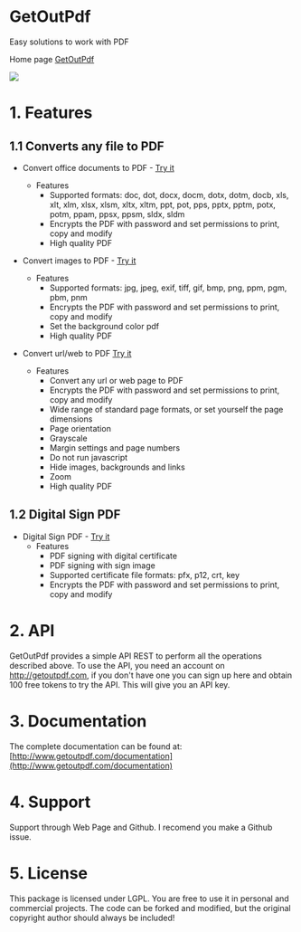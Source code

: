 # GetOutPdf 
Easy solutions to work with PDF

Home page [GetOutPdf](http://getoutpdf.com)

[<img src="http://www.getoutpdf.com/images/logo.png"/>](http://getoutpdf.com)

# 1. Features

## 1.1 Converts any file to PDF

- Convert office documents to PDF - [Try it](http://www.getoutpdf.com/converter/dog)
  - Features
    * Supported formats: doc, dot, docx, docm, dotx, dotm, docb, xls, xlt, xlm, xlsx, xlsm, xltx, xltm, ppt, pot, pps, pptx, pptm, potx, potm, ppam, ppsx, ppsm, sldx, sldm
    * Encrypts the PDF with password and set permissions to print, copy and modify
    * High quality PDF

- Convert images to PDF - [Try it](http://www.getoutpdf.com/converter/img)
  - Features
    * Supported formats: jpg, jpeg, exif, tiff, gif, bmp, png, ppm, pgm, pbm, pnm
    * Encrypts the PDF with password and set permissions to print, copy and modify
    * Set the background color pdf
    * High quality PDF

- Convert url/web to PDF [Try it](http://www.getoutpdf.com/converter/url)
  - Features
    * Convert any url or web page to PDF
    * Encrypts the PDF with password and set permissions to print, copy and modify
    * Wide range of standard page formats, or set yourself the page dimensions
    * Page orientation
    * Grayscale
    * Margin settings and page numbers
    * Do not run javascript
    * Hide images, backgrounds and links
    * Zoom
    * High quality PDF



## 1.2 Digital Sign PDF

- Digital Sign PDF - [Try it](http://www.getoutpdf.com/sign)
  - Features
    * PDF signing with digital certificate
    * PDF signing with sign image
    * Supported certificate file formats: pfx, p12, crt, key
    * Encrypts the PDF with password and set permissions to print, copy and modify


# 2. API
GetOutPdf provides a simple API REST to perform all the operations described above.
To use the API, you need an account on http://getoutpdf.com, if you don't have one you can sign up here and obtain 100 free tokens to try the API. This will give you an API key.

# 3. Documentation

The complete documentation can be found at: [http://www.getoutpdf.com/documentation](http://www.getoutpdf.com/documentation)

# 4. Support

Support through Web Page and Github. I recomend you make a Github issue.

# 5. License

This package is licensed under LGPL. You are free to use it in personal and commercial projects. The code can be forked and modified, but the original copyright author should always be included!
